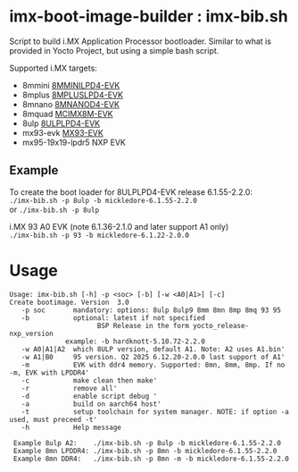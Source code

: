 # imx-boot-image-builder : imx-bib.sh
Script to build i.MX Application Processor bootloader.  Similar to what is provided in Yocto Project, but using a simple bash script.

Supported i.MX targets:  
- 8mmini [8MMINILPD4-EVK](https://www.nxp.com/design/development-boards/i-mx-evaluation-and-development-boards/evaluation-kit-for-the-i-mx-8m-mini-applications-processor:8MMINILPD4-EVK)  
- 8mplus [8MPLUSLPD4-EVK](https://www.nxp.com/design/development-boards/i-mx-evaluation-and-development-boards/evaluation-kit-for-the-i-mx-8m-plus-applications-processor:8MPLUSLPD4-EVK)   
- 8mnano [8MNANOD4-EVK](https://www.nxp.com/design/development-boards/i-mx-evaluation-and-development-boards/evaluation-kit-for-the-i-mx-8m-nano-applications-processor:8MNANOD4-EVK)  
- 8mquad [MCIMX8M-EVK](https://www.nxp.com/design/development-boards/i-mx-evaluation-and-development-boards/evaluation-kit-for-the-i-mx-8m-applications-processor:MCIMX8M-EVK)  
- 8ulp [8ULPLPD4-EVK](https://www.nxp.com/design/design-center/development-boards/i-mx-evaluation-and-development-boards/i-mx-8ulp-evaluation-kit:MCIMX8ULP-EVK)  
- mx93-evk [MX93-EVK](https://www.nxp.com/design/design-center/development-boards-and-designs/i.MX93EVK)  
- mx95-19x19-lpdr5 NXP EVK

## Example
To create the boot loader for 8ULPLPD4-EVK release 6.1.55-2.2.0:  
  `./imx-bib.sh -p 8ulp -b mickledore-6.1.55-2.2.0`  
   or `./imx-bib.sh -p 8ulp`
  
i.MX 93 A0 EVK (note 6.1.36-2.1.0 and later support A1 only)  
  `./imx-bib.sh -p 93 -b mickledore-6.1.22-2.0.0`

  

# Usage
```
Usage: imx-bib.sh [-h] -p <soc> [-b] [-w <A0|A1>] [-c] 
Create bootimage. Version  3.0 
   -p soc       mandatory: options: 8ulp 8ulp9 8mm 8mn 8mp 8mq 93 95
   -b           optional: latest if not specified  
                      BSP Release in the form yocto_release-nxp_version  
		      example: -b hardknott-5.10.72-2.2.0  
   -w A0|A1|A2  which 8ULP version, default A1. Note: A2 uses A1.bin'
   -w A1|B0     95 version. Q2 2025 6.12.20-2.0.0 last support of A1'
   -m           EVK with ddr4 memory. Supported: 8mn, 8mm, 8mp. If no -m, EVK with LPDDR4'
   -c           make clean then make'
   -r           remove all'
   -d           enable script debug '
   -a           build on aarch64 host'
   -t           setup toolchain for system manager. NOTE: if option -a used, must preceed -t'
   -h           Help message 

 Example 8ulp A2:    ./imx-bib.sh -p 8ulp -b mickledore-6.1.55-2.2.0   
 Example 8mn LPDDR4: ./imx-bib.sh -p 8mn -b mickledore-6.1.55-2.2.0   
 Example 8mn DDR4:   ./imx-bib.sh -p 8mn -m -b mickledore-6.1.55-2.2.0   

 ```
